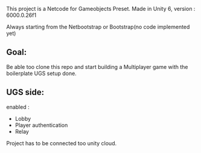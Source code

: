 This project is a Netcode for Gameobjects Preset.
Made in Unity 6, version : 6000.0.26f1

Always starting from the Netbootstrap or Bootstrap(no code implemented yet)

## Goal:
Be able too clone this repo and start building a Multiplayer game with the boilerplate UGS setup done.

## UGS side:
enabled :
- Lobby
- Player authentication
- Relay

Project has to be connected too unity cloud.

